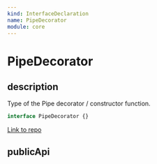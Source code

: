 ```yaml
---
kind: InterfaceDeclaration
name: PipeDecorator
module: core
---
```


# PipeDecorator

## description

Type of the Pipe decorator / constructor function.

```ts
interface PipeDecorator {}
```

[Link to repo](https://github.com/timdeschryver/angular/blob/master/packages/core/src/metadata/directives.ts#L575-L603)

## publicApi
